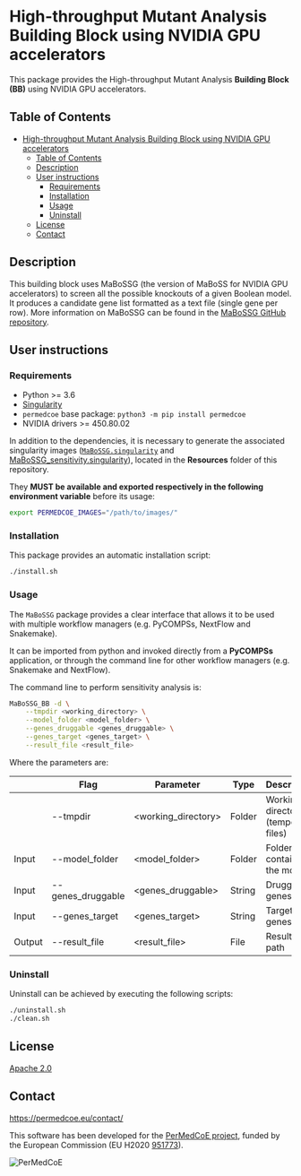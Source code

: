 # High-throughput Mutant Analysis Building Block using NVIDIA GPU accelerators

This package provides the High-throughput Mutant Analysis **Building Block (BB)** using NVIDIA GPU accelerators.

## Table of Contents

- [High-throughput Mutant Analysis Building Block using NVIDIA GPU accelerators](#high-throughput-mutant-analysis-building-block-using-nvidia-gpu-accelerators)
  - [Table of Contents](#table-of-contents)
  - [Description](#description)
  - [User instructions](#user-instructions)
    - [Requirements](#requirements)
    - [Installation](#installation)
    - [Usage](#usage)
    - [Uninstall](#uninstall)
  - [License](#license)
  - [Contact](#contact)

## Description

This building block uses MaBoSSG (the version of MaBoSS for NVIDIA GPU accelerators) to screen all the possible knockouts of a given Boolean model. It produces a candidate gene list formatted as a text file (single gene per row). More information on MaBoSSG can be found in the [MaBoSSG GitHub repository](https://github.com/sysbio-curie/MaBoSSG).

## User instructions

### Requirements

- Python >= 3.6
- [Singularity](https://singularity.lbl.gov/docs-installation)
- `permedcoe` base package: `python3 -m pip install permedcoe`
- NVIDIA drivers >= 450.80.02

In addition to the dependencies, it is necessary to generate the associated
singularity images ([`MaBoSSG.singularity`](../Resources/images/MaBoSSG.singularity) and
[MaBoSSG_sensitivity.singularity](../Resources/images/MaBoSSG_sensitivity.singularity)),
located in the **Resources** folder of this repository.

They **MUST be available and exported respectively in the following environment variable**
before its usage:

```bash
export PERMEDCOE_IMAGES="/path/to/images/"
```

### Installation

This package provides an automatic installation script:

```bash
./install.sh
```

### Usage

The `MaBoSSG` package provides a clear interface that allows
it to be used with multiple workflow managers (e.g. PyCOMPSs, NextFlow and
Snakemake).

It can be imported from python and invoked directly from a **PyCOMPSs**
application, or through the command line for other workflow managers
(e.g. Snakemake and NextFlow).

The command line to perform sensitivity analysis is:

```bash
MaBoSSG_BB -d \
    --tmpdir <working_directory> \
    --model_folder <model_folder> \
    --genes_druggable <genes_druggable> \
    --genes_target <genes_target> \
    --result_file <result_file>
```

Where the parameters are:

|        | Flag                | Parameter            | Type   | Description                         |
|--------|---------------------|----------------------|--------|-------------------------------------|
|        | --tmpdir            | \<working_directory> | Folder | Working directory (temporary files)                   |
| Input  | --model_folder      | \<model_folder>      | Folder | Folder that contains the model      |
| Input  | --genes_druggable   | \<genes_druggable>   | String | Druggable genes                     |
| Input  | --genes_target      | \<genes_target>      | String | Target genes                        |
| Output | --result_file       | \<result_file>       | File   | Result file path                    |

### Uninstall

Uninstall can be achieved by executing the following scripts:

```bash
./uninstall.sh
./clean.sh
```

## License

[Apache 2.0](https://www.apache.org/licenses/LICENSE-2.0)


## Contact

<https://permedcoe.eu/contact/>

This software has been developed for the [PerMedCoE project](https://permedcoe.eu/), funded by the European Commission (EU H2020 [951773](https://cordis.europa.eu/project/id/951773)).

![](https://permedcoe.eu/wp-content/uploads/2020/11/logo_1.png "PerMedCoE")

